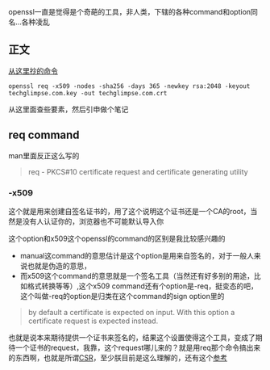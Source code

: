 
openssl一直是觉得是个奇葩的工具，非人类，下辖的各种command和option同名...各种凌乱

## 正文

[从这里抄的命令](https://techglimpse.com/sha256-hash-certificate-openssl/)
```
openssl req -x509 -nodes -sha256 -days 365 -newkey rsa:2048 -keyout techglimpse.com.key -out techglimpse.com.crt
```

从这里面查些要素，然后引申做个笔记

## req command

man里面反正这么写的
 
> req - PKCS#10 certificate request and certificate generating utility

### -x509

这个就是用来创建自签名证书的，用了这个说明这个证书还是一个CA的root，当然是没有人认证你的，浏览器也不可能默认导入你

这个option和x509这个openssl的command的区别是我比较感兴趣的
* manual这command的意思估计是这个option是用来自签名的，对于一般人来说也就是伪造的意思，
* 而x509这个command的意思就是一个签名工具（当然还有好多别的用途，比如格式转换等等）,这个x509 command还有个option是-req，挺变态的吧，这个叫做-req的option是归类在这个command的sign option里的
 
> by default a certificate is expected on input. With this option a certificate request is expected instead.

也就是说本来期待提供一个证书来签名的，结果这个设置使得这个工具，变成了期待一个证书的request，我靠，这个request哪儿来的？就是用req那个命令搞出来的东西啊，也就是所谓[CSR](https://www.sslshopper.com/what-is-a-csr-certificate-signing-request.html)，至少朕目前是这么理解的，还有这个[参考](https://en.wikipedia.org/wiki/Certificate_signing_request)


